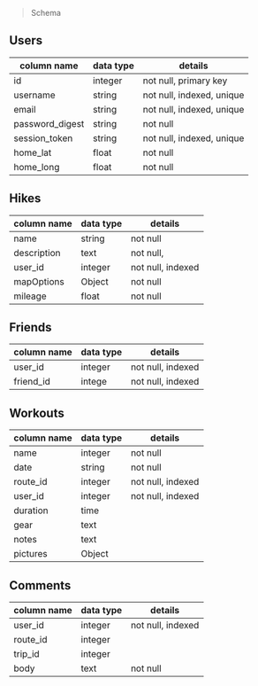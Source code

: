 


> Schema

## Users
column name     | data type | details
----------------|-----------|-----------------------
id              | integer   | not null, primary key
username        | string    | not null, indexed, unique
email           | string    | not null, indexed, unique
password_digest | string    | not null
session_token   | string    | not null, indexed, unique
home_lat        | float     | not null
home_long       | float     | not null

## Hikes
column name     | data type | details
----------------|-----------|-----------------------
name            | string    | not null
description     | text      | not null,
user_id         | integer   | not null, indexed
mapOptions      | Object    | not null
mileage         | float     | not null

## Friends
column name     | data type | details
----------------|-----------|-----------------------
user_id         | integer   | not null, indexed
friend_id       | intege    | not null, indexed

## Workouts
column name     | data type | details
----------------|-----------|-----------------------
name            | integer   | not null
date            | string    | not null
route_id        | integer   | not null, indexed
user_id         | integer   | not null, indexed
duration        | time      |
gear            | text      |
notes           | text      |
pictures        | Object    |

## Comments
column name     | data type | details
----------------|-----------|-----------------------
user_id         | integer   | not null, indexed
route_id        | integer   |
trip_id         | integer   |
body            | text      | not null
